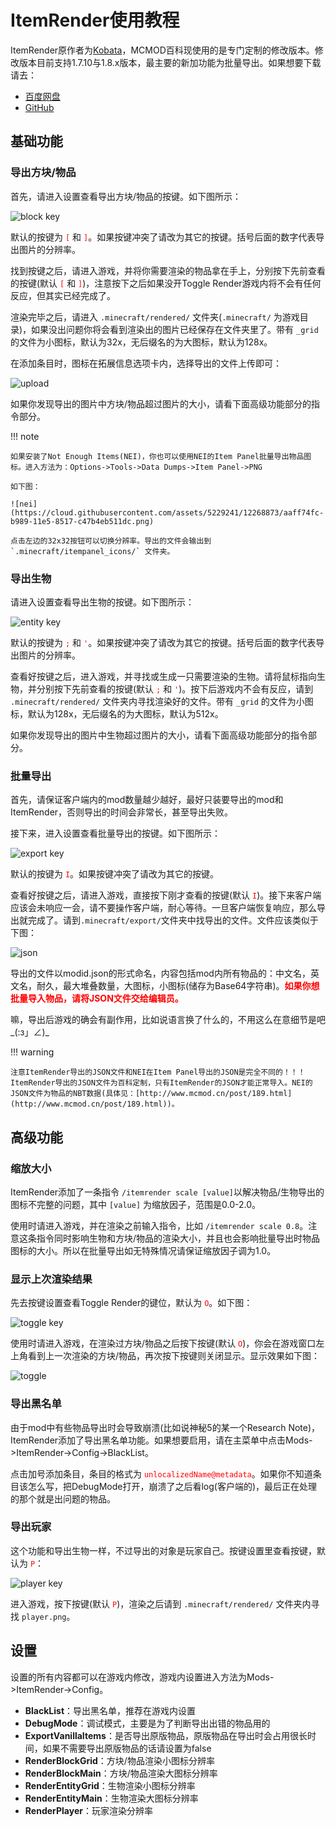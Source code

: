 # ItemRender使用教程

ItemRender原作者为[Kobata](https://github.com/Kobata)，MCMOD百科现使用的是专门定制的修改版本。修改版本目前支持1.7.10与1.8.x版本，最主要的新加功能为批量导出。如果想要下载请去：
- [百度网盘](http://pan.baidu.com/s/1nt9tfeT)
- [GitHub](https://github.com/MeowInnovation/Item-Render/releases)

## 基础功能

### 导出方块/物品

首先，请进入设置查看导出方块/物品的按键。如下图所示：

![block key](https://cloud.githubusercontent.com/assets/5229241/12267820/e92cab28-b984-11e5-8c2b-1f954742bb34.png)

默认的按键为 <font color=red>`[`</font> 和 <font color=red>`]`</font>。如果按键冲突了请改为其它的按键。括号后面的数字代表导出图片的分辨率。

找到按键之后，请进入游戏，并将你需要渲染的物品拿在手上，分别按下先前查看的按键(默认 <font color=red>`[`</font> 和 <font color=red>`]`</font>)，注意按下之后如果没开Toggle Render游戏内将不会有任何反应，但其实已经完成了。

渲染完毕之后，请进入 `.minecraft/rendered/` 文件夹(`.minecraft/` 为游戏目录)，如果没出问题你将会看到渲染出的图片已经保存在文件夹里了。带有 `_grid` 的文件为小图标，默认为32x，无后缀名的为大图标，默认为128x。

在添加条目时，图标在拓展信息选项卡内，选择导出的文件上传即可：

![upload](https://cloud.githubusercontent.com/assets/5229241/12271426/00452bd0-b996-11e5-86e4-d84137fa7f47.png)

如果你发现导出的图片中方块/物品超过图片的大小，请看下面高级功能部分的指令部分。

!!! note

	如果安装了Not Enough Items(NEI)，你也可以使用NEI的Item Panel批量导出物品图标。进入方法为：Options->Tools->Data Dumps->Item Panel->PNG

	如下图：

	![nei](https://cloud.githubusercontent.com/assets/5229241/12268873/aaff74fc-b989-11e5-8517-c47b4eb511dc.png)

	点击左边的32x32按钮可以切换分辨率。导出的文件会输出到 `.minecraft/itempanel_icons/` 文件夹。

### 导出生物

请进入设置查看导出生物的按键。如下图所示：

![entity key](https://cloud.githubusercontent.com/assets/5229241/12269034/5af3ccfa-b98a-11e5-8a66-94e3faca35a9.png)

默认的按键为 <font color=red>`;`</font> 和 <font color=red>`'`</font>。如果按键冲突了请改为其它的按键。括号后面的数字代表导出图片的分辨率。

查看好按键之后，进入游戏，并寻找或生成一只需要渲染的生物。请将鼠标指向生物，并分别按下先前查看的按键(默认 <font color=red>`;`</font> 和 <font color=red>`'`</font>)。按下后游戏内不会有反应，请到 `.minecraft/rendered/` 文件夹内寻找渲染好的文件。带有 `_grid` 的文件为小图标，默认为128x，无后缀名的为大图标，默认为512x。

如果你发现导出的图片中生物超过图片的大小，请看下面高级功能部分的指令部分。

### 批量导出

首先，请保证客户端内的mod数量越少越好，最好只装要导出的mod和ItemRender，否则导出的时间会非常长，甚至导出失败。

接下来，进入设置查看批量导出的按键。如下图所示：

![export key](https://cloud.githubusercontent.com/assets/5229241/12269284/a08db28e-b98b-11e5-9c78-b8ff771b8eed.png)

默认的按键为 <font color=red>`I`</font>。如果按键冲突了请改为其它的按键。

查看好按键之后，请进入游戏，直接按下刚才查看的按键(默认 <font color=red>`I`</font>)。接下来客户端应该会未响应一会，请不要操作客户端，耐心等待。一旦客户端恢复响应，那么导出就完成了。请到`.minecraft/export/`文件夹中找导出的文件。文件应该类似于下图：

![json](https://cloud.githubusercontent.com/assets/5229241/12271450/1a6bf30e-b996-11e5-8cca-6a55dd01c3d3.png)

导出的文件以modid.json的形式命名，内容包括mod内所有物品的：中文名，英文名，耐久，最大堆叠数量，大图标，小图标(储存为Base64字符串)。<font color=red>**如果你想批量导入物品，请将JSON文件交给编辑员。**</font>

嘛，导出后游戏的确会有副作用，比如说语言换了什么的，不用这么在意细节是吧_(:з」∠)_

!!! warning

	注意ItemRender导出的JSON文件和NEI在Item Panel导出的JSON是完全不同的！！！ItemRender导出的JSON文件为百科定制，只有ItemRender的JSON才能正常导入。NEI的JSON文件为物品的NBT数据(具体见：[http://www.mcmod.cn/post/189.html](http://www.mcmod.cn/post/189.html))。

## 高级功能

### 缩放大小

ItemRender添加了一条指令 `/itemrender scale [value]`以解决物品/生物导出的图标不完整的问题，其中 `[value]` 为缩放因子，范围是0.0-2.0。

使用时请进入游戏，并在渲染之前输入指令，比如 `/itemrender scale 0.8`。注意这条指令同时影响生物和方块/物品的渲染大小，并且也会影响批量导出时物品图标的大小。所以在批量导出如无特殊情况请保证缩放因子调为1.0。

### 显示上次渲染结果

先去按键设置查看Toggle Render的键位，默认为 <font color=red>`O`</font>。如下图：

![toggle key](https://cloud.githubusercontent.com/assets/5229241/12271455/2aa72ac2-b996-11e5-9cc0-e3397c30eab7.png)

使用时请进入游戏，在渲染过方块/物品之后按下按键(默认 <font color=red>`O`</font>)，你会在游戏窗口左上角看到上一次渲染的方块/物品，再次按下按键则关闭显示。显示效果如下图：

![toggle](https://cloud.githubusercontent.com/assets/5229241/12271464/375f0c80-b996-11e5-91e5-8eff3287419e.png)

### 导出黑名单

由于mod中有些物品导出时会导致崩溃(比如说神秘5的某一个Research Note)，ItemRender添加了导出黑名单功能。如果想要启用，请在主菜单中点击Mods->ItemRender->Config->BlackList。

点击加号添加条目，条目的格式为 <font color=red>`unlocalizedName@metadata`</font>。如果你不知道条目该怎么写，把DebugMode打开，崩溃了之后看log(客户端的)，最后正在处理的那个就是出问题的物品。

### 导出玩家

这个功能和导出生物一样，不过导出的对象是玩家自己。按键设置里查看按键，默认为 <font color=red>`P`</font>：

![player key](https://cloud.githubusercontent.com/assets/5229241/12271475/471bdca2-b996-11e5-9085-73286ba7d6a6.png)

进入游戏，按下按键(默认 <font color=red>`P`</font>)，渲染之后请到 `.minecraft/rendered/` 文件夹内寻找 `player.png`。

## 设置

设置的所有内容都可以在游戏内修改，游戏内设置进入方法为Mods->ItemRender->Config。

- **BlackList**：导出黑名单，推荐在游戏内设置
- **DebugMode**：调试模式，主要是为了判断导出出错的物品用的
- **ExportVanillaItems**：是否导出原版物品，原版物品在导出时会占用很长时间，如果不需要导出原版物品的话请设置为false
- **RenderBlockGrid**：方块/物品渲染小图标分辨率
- **RenderBlockMain**：方块/物品渲染大图标分辨率
- **RenderEntityGrid**：生物渲染小图标分辨率
- **RenderEntityMain**：生物渲染大图标分辨率
- **RenderPlayer**：玩家渲染分辨率
